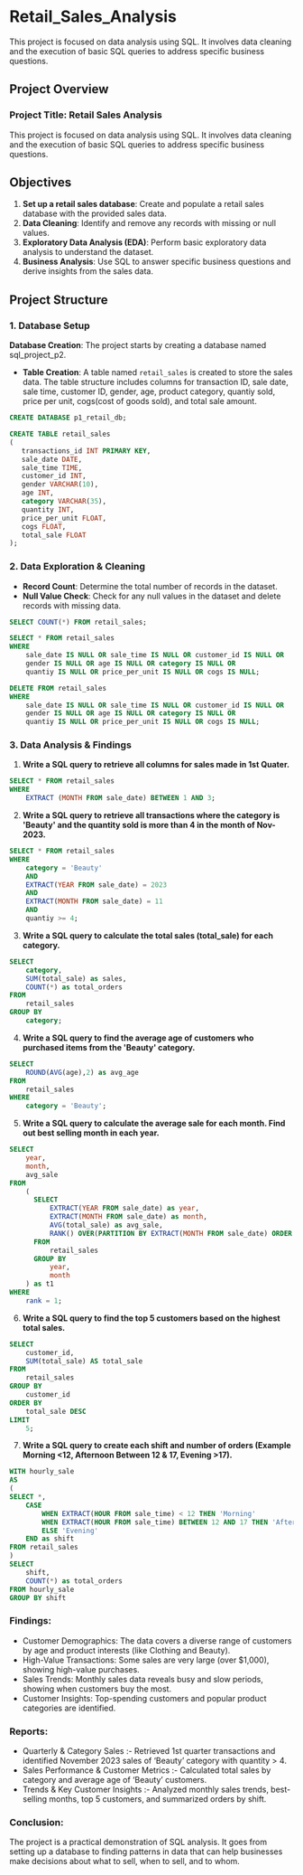 # Retail_Sales_Analysis
This project is focused on data analysis using SQL. It involves data cleaning and the execution of basic SQL queries to address specific business questions.
## Project Overview
### Project Title: Retail Sales Analysis

This project is focused on data analysis using SQL. It involves data cleaning and the execution of basic SQL queries to address specific business questions.

## Objectives
1. **Set up a retail sales database**: Create and populate a retail sales database with the provided sales data.
2. **Data Cleaning**: Identify and remove any records with missing or null values.
3. **Exploratory Data Analysis (EDA)**: Perform basic exploratory data analysis to understand the dataset.
4. **Business Analysis**: Use SQL to answer specific business questions and derive insights from the sales data.
   
## Project Structure

### 1. Database Setup
**Database Creation**: The project starts by creating a database named sql_project_p2.

- **Table Creation**: A table named `retail_sales` is created to store the sales data. The table structure includes columns for transaction ID, sale date, sale time, customer ID, gender, age, product category, quantiy sold, price per unit, cogs(cost of goods sold), and total sale amount.

```sql
CREATE DATABASE p1_retail_db;

CREATE TABLE retail_sales
(
   transactions_id INT PRIMARY KEY,
   sale_date DATE,	
   sale_time TIME,
   customer_id INT,	
   gender VARCHAR(10),
   age INT,
   category VARCHAR(35),
   quantity INT,
   price_per_unit FLOAT,	
   cogs FLOAT,
   total_sale FLOAT
);
```

### 2. Data Exploration & Cleaning
- **Record Count**: Determine the total number of records in the dataset.
- **Null Value Check**: Check for any null values in the dataset and delete records with missing data.
```sql
SELECT COUNT(*) FROM retail_sales;
```

```sql
SELECT * FROM retail_sales
WHERE 
    sale_date IS NULL OR sale_time IS NULL OR customer_id IS NULL OR 
    gender IS NULL OR age IS NULL OR category IS NULL OR 
    quantiy IS NULL OR price_per_unit IS NULL OR cogs IS NULL;

DELETE FROM retail_sales
WHERE 
    sale_date IS NULL OR sale_time IS NULL OR customer_id IS NULL OR 
    gender IS NULL OR age IS NULL OR category IS NULL OR 
    quantiy IS NULL OR price_per_unit IS NULL OR cogs IS NULL;
```
### 3. Data Analysis & Findings
1. **Write a SQL query to retrieve all columns for sales made in 1st Quater.**
```sql
SELECT * FROM retail_sales
WHERE 
	EXTRACT (MONTH FROM sale_date) BETWEEN 1 AND 3;
```
2. **Write a SQL query to retrieve all transactions where the category is 'Beauty' and the quantity sold is more than 4 in the month of Nov-2023.**
```sql
SELECT * FROM retail_sales
WHERE 
	category = 'Beauty'
	AND 
	EXTRACT(YEAR FROM sale_date) = 2023
	AND 
	EXTRACT(MONTH FROM sale_date) = 11
	AND 
	quantiy >= 4;
```
3. **Write a SQL query to calculate the total sales (total_sale) for each category.**
```sql
SELECT 
	category,
	SUM(total_sale) as sales,
	COUNT(*) as total_orders
FROM
	retail_sales
GROUP BY 
	category;
```
4. **Write a SQL query to find the average age of customers who purchased items from the 'Beauty' category.**
```sql
SELECT 
	ROUND(AVG(age),2) as avg_age
FROM
	retail_sales
WHERE 
	category = 'Beauty';
```

5. **Write a SQL query to calculate the average sale for each month. Find out best selling month in each year.**
```sql
SELECT 
	year,
	month,
	avg_sale
FROM
	(
	  SELECT 
	  	  EXTRACT(YEAR FROM sale_date) as year,
		  EXTRACT(MONTH FROM sale_date) as month,
		  AVG(total_sale) as avg_sale,
		  RANK() OVER(PARTITION BY EXTRACT(MONTH FROM sale_date) ORDER BY AVG(total_sale) DESC) as rank
	  FROM 
	  	  retail_sales
	  GROUP BY 
	  	  year,
		  month
	) as t1
WHERE 
	rank = 1;
```
6. **Write a SQL query to find the top 5 customers based on the highest total sales.**
```sql
SELECT
	customer_id,
	SUM(total_sale) AS total_sale
FROM
	retail_sales
GROUP BY 
	customer_id
ORDER BY 
	total_sale DESC
LIMIT
	5;
```
7. **Write a SQL query to create each shift and number of orders (Example Morning <12, Afternoon Between 12 & 17, Evening >17).**
```sql
WITH hourly_sale
AS
(
SELECT *,
    CASE
        WHEN EXTRACT(HOUR FROM sale_time) < 12 THEN 'Morning'
        WHEN EXTRACT(HOUR FROM sale_time) BETWEEN 12 AND 17 THEN 'Afternoon'
        ELSE 'Evening'
    END as shift
FROM retail_sales
)
SELECT 
    shift,
    COUNT(*) as total_orders    
FROM hourly_sale
GROUP BY shift
```
### Findings:
- Customer Demographics: The data covers a diverse range of customers by age and product interests (like Clothing and Beauty).
- High-Value Transactions: Some sales are very large (over $1,000), showing high-value purchases.
- Sales Trends: Monthly sales data reveals busy and slow periods, showing when customers buy the most.
- Customer Insights: Top-spending customers and popular product categories are identified.

### Reports:

- Quarterly & Category Sales :- Retrieved 1st quarter transactions and identified November 2023 sales of ‘Beauty’ category with quantity > 4.
- Sales Performance & Customer Metrics :- Calculated total sales by category and average age of ‘Beauty’ customers.
- Trends & Key Customer Insights :- Analyzed monthly sales trends, best-selling months, top 5 customers, and summarized orders by shift.

### Conclusion:
The project is a practical demonstration of SQL analysis. It goes from setting up a database to finding patterns in data that can help businesses make decisions about what to sell, when to sell, and to whom.
